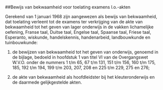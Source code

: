 <meta http-equiv='Content-Type' content='text/html; charset=utf-8' />

##Bewijs van bekwaamheid voor toelating examens l.o.-akten

Gerekend van 1 januari 1968 zijn aangewezen als bewijs van bekwaamheid, dat toelating verleent tot de examens ter verkrijging van de akte van bekwaamheid tot het geven van lager onderwijs in de vakken lichamelijke oefening, Franse taal, Duitse taal, Engelse taal, Spaanse taal, Friese taal, Esperanto, wiskunde, handelskennis, handenarbeid, landbouwkunde en tuinbouwkunde: 

1. de bewijzen van bekwaamheid tot het geven van onderwijs, genoemd in de bijlage, bedoeld in hoofdstuk 1 van titel VI van de Overgangswet W.V.O. onder de nummers 1 t/m 65, 67 t/m 131, 151 t/m 156, 160 t/m 175, 185, 192 t/m 194, 199 t/m 203, 207, 208 en 225 t/m 229, 275 en 276; 

2. de akte van bekwaamheid als hoofdleidster bij het kleuteronderwijs en de daarmede gelijkgestelde akten.    
